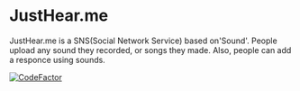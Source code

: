 # JustHear.me
JustHear.me is a SNS(Social Network Service) based on'Sound'. People upload any sound they recorded, or songs they made. Also, people can add a responce using sounds.


[![CodeFactor](https://www.codefactor.io/repository/github/team-if/justhear.me/badge/master)](https://www.codefactor.io/repository/github/team-if/justhear.me/overview/master)
